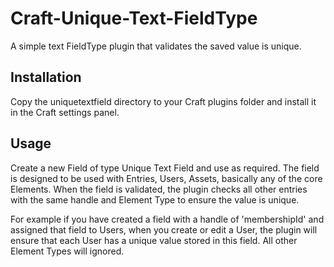 # Craft-Unique-Text-FieldType

A simple text FieldType plugin that validates the saved value is unique.

## Installation

Copy the uniquetextfield directory to your Craft plugins folder and install it in the Craft settings panel.

## Usage

Create a new Field of type Unique Text Field and use as required. The field is designed to be used with Entries, Users, Assets, basically any of the core Elements. When the field is validated, the plugin checks all other entries with the same handle and Element Type to ensure the value is unique.

For example if you have created a field with a handle of 'membershipId' and assigned that field to Users, when you create or edit a User, the plugin will ensure that each User has a unique value stored in this field. All other Element Types will ignored.